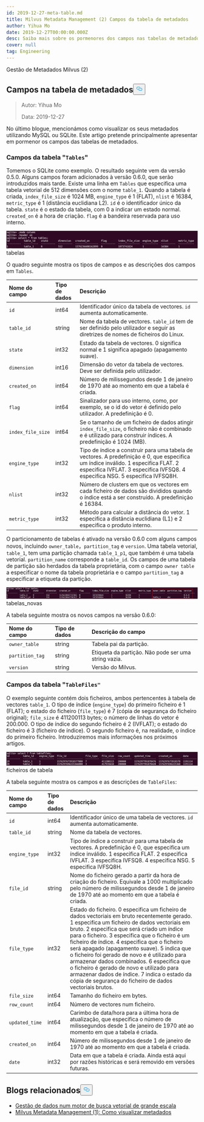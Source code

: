 ```yaml
---
id: 2019-12-27-meta-table.md
title: Milvus Metadata Management (2) Campos da tabela de metadados
author: Yihua Mo
date: 2019-12-27T00:00:00.000Z
desc: Saiba mais sobre os pormenores dos campos nas tabelas de metadados do Milvus.
cover: null
tag: Engineering
---
```

<custom-h1>Gestão de Metadados Milvus (2)</custom-h1><h2 id="Fields-in-the-Metadata-Table" class="common-anchor-header">Campos na tabela de metadados<button data-href="#Fields-in-the-Metadata-Table" class="anchor-icon" translate="no">
      <svg translate="no"
        aria-hidden="true"
        focusable="false"
        height="20"
        version="1.1"
        viewBox="0 0 16 16"
        width="16"
      >
        <path
          fill="#0092E4"
          fill-rule="evenodd"
          d="M4 9h1v1H4c-1.5 0-3-1.69-3-3.5S2.55 3 4 3h4c1.45 0 3 1.69 3 3.5 0 1.41-.91 2.72-2 3.25V8.59c.58-.45 1-1.27 1-2.09C10 5.22 8.98 4 8 4H4c-.98 0-2 1.22-2 2.5S3 9 4 9zm9-3h-1v1h1c1 0 2 1.22 2 2.5S13.98 12 13 12H9c-.98 0-2-1.22-2-2.5 0-.83.42-1.64 1-2.09V6.25c-1.09.53-2 1.84-2 3.25C6 11.31 7.55 13 9 13h4c1.45 0 3-1.69 3-3.5S14.5 6 13 6z"
        ></path>
      </svg>
    </button></h2><blockquote>
<p>Autor: Yihua Mo</p>
<p>Data: 2019-12-27</p>
</blockquote>
<p>No último blogue, mencionámos como visualizar os seus metadados utilizando MySQL ou SQLite. Este artigo pretende principalmente apresentar em pormenor os campos das tabelas de metadados.</p>
<h3 id="Fields-in-the-Tables-table" class="common-anchor-header">Campos da tabela &quot;<code translate="no">Tables</code>&quot;</h3><p>Tomemos o SQLite como exemplo. O resultado seguinte vem da versão 0.5.0. Alguns campos foram adicionados à versão 0.6.0, que serão introduzidos mais tarde. Existe uma linha em <code translate="no">Tables</code> que especifica uma tabela vetorial de 512 dimensões com o nome <code translate="no">table_1</code>. Quando a tabela é criada, <code translate="no">index_file_size</code> é 1024 MB, <code translate="no">engine_type</code> é 1 (FLAT), <code translate="no">nlist</code> é 16384, <code translate="no">metric_type</code> é 1 (distância euclidiana L2). <code translate="no">id</code> é o identificador único da tabela. <code translate="no">state</code> é o estado da tabela, com 0 a indicar um estado normal. <code translate="no">created_on</code> é a hora de criação. <code translate="no">flag</code> é a bandeira reservada para uso interno.</p>
<p>
  
   <span class="img-wrapper"> <img translate="no" src="https://raw.githubusercontent.com/milvus-io/community/master/blog/assets/metadata/tables.png" alt="tables" class="doc-image" id="tables" />
   </span> <span class="img-wrapper"> <span>tabelas</span> </span></p>
<p>O quadro seguinte mostra os tipos de campos e as descrições dos campos em <code translate="no">Tables</code>.</p>
<table>
<thead>
<tr><th style="text-align:left">Nome do campo</th><th style="text-align:left">Tipo de dados</th><th style="text-align:left">Descrição</th></tr>
</thead>
<tbody>
<tr><td style="text-align:left"><code translate="no">id</code></td><td style="text-align:left">int64</td><td style="text-align:left">Identificador único da tabela de vectores. <code translate="no">id</code> aumenta automaticamente.</td></tr>
<tr><td style="text-align:left"><code translate="no">table_id</code></td><td style="text-align:left">string</td><td style="text-align:left">Nome da tabela de vectores. <code translate="no">table_id</code> tem de ser definido pelo utilizador e seguir as diretrizes de nomes de ficheiros do Linux.</td></tr>
<tr><td style="text-align:left"><code translate="no">state</code></td><td style="text-align:left">int32</td><td style="text-align:left">Estado da tabela de vectores. 0 significa normal e 1 significa apagado (apagamento suave).</td></tr>
<tr><td style="text-align:left"><code translate="no">dimension</code></td><td style="text-align:left">int16</td><td style="text-align:left">Dimensão do vetor da tabela de vectores. Deve ser definida pelo utilizador.</td></tr>
<tr><td style="text-align:left"><code translate="no">created_on</code></td><td style="text-align:left">int64</td><td style="text-align:left">Número de milissegundos desde 1 de janeiro de 1970 até ao momento em que a tabela é criada.</td></tr>
<tr><td style="text-align:left"><code translate="no">flag</code></td><td style="text-align:left">int64</td><td style="text-align:left">Sinalizador para uso interno, como, por exemplo, se o id do vetor é definido pelo utilizador. A predefinição é 0.</td></tr>
<tr><td style="text-align:left"><code translate="no">index_file_size</code></td><td style="text-align:left">int64</td><td style="text-align:left">Se o tamanho de um ficheiro de dados atingir <code translate="no">index_file_size</code>, o ficheiro não é combinado e é utilizado para construir índices. A predefinição é 1024 (MB).</td></tr>
<tr><td style="text-align:left"><code translate="no">engine_type</code></td><td style="text-align:left">int32</td><td style="text-align:left">Tipo de índice a construir para uma tabela de vectores. A predefinição é 0, que especifica um índice inválido. 1 especifica FLAT. 2 especifica IVFLAT. 3 especifica IVFSQ8. 4 especifica NSG. 5 especifica IVFSQ8H.</td></tr>
<tr><td style="text-align:left"><code translate="no">nlist</code></td><td style="text-align:left">int32</td><td style="text-align:left">Número de clusters em que os vectores em cada ficheiro de dados são divididos quando o índice está a ser construído. A predefinição é 16384.</td></tr>
<tr><td style="text-align:left"><code translate="no">metric_type</code></td><td style="text-align:left">int32</td><td style="text-align:left">Método para calcular a distância do vetor. 1 especifica a distância euclidiana (L1) e 2 especifica o produto interno.</td></tr>
</tbody>
</table>
<p>O particionamento de tabelas é ativado na versão 0.6.0 com alguns campos novos, incluindo <code translate="no">owner_table</code>，<code translate="no">partition_tag</code> e <code translate="no">version</code>. Uma tabela vetorial, <code translate="no">table_1</code>, tem uma partição chamada <code translate="no">table_1_p1</code>, que também é uma tabela vetorial. <code translate="no">partition_name</code> corresponde a <code translate="no">table_id</code>. Os campos de uma tabela de partição são herdados da tabela proprietária, com o campo <code translate="no">owner table</code> a especificar o nome da tabela proprietária e o campo <code translate="no">partition_tag</code> a especificar a etiqueta da partição.</p>
<p>
  
   <span class="img-wrapper"> <img translate="no" src="https://raw.githubusercontent.com/milvus-io/community/master/blog/assets/metadata/tables_new.png" alt="tables_new" class="doc-image" id="tables_new" />
   </span> <span class="img-wrapper"> <span>tabelas_novas</span> </span></p>
<p>A tabela seguinte mostra os novos campos na versão 0.6.0:</p>
<table>
<thead>
<tr><th style="text-align:left">Nome do campo</th><th style="text-align:left">Tipo de dados</th><th style="text-align:left">Descrição do campo</th></tr>
</thead>
<tbody>
<tr><td style="text-align:left"><code translate="no">owner_table</code></td><td style="text-align:left">string</td><td style="text-align:left">Tabela pai da partição.</td></tr>
<tr><td style="text-align:left"><code translate="no">partition_tag</code></td><td style="text-align:left">string</td><td style="text-align:left">Etiqueta da partição. Não pode ser uma string vazia.</td></tr>
<tr><td style="text-align:left"><code translate="no">version</code></td><td style="text-align:left">string</td><td style="text-align:left">Versão do Milvus.</td></tr>
</tbody>
</table>
<h3 id="Fields-in-the-TableFiles-table" class="common-anchor-header">Campos da tabela "<code translate="no">TableFiles&quot;</code> </h3><p>O exemplo seguinte contém dois ficheiros, ambos pertencentes à tabela de vectores <code translate="no">table_1</code>. O tipo de índice (<code translate="no">engine_type</code>) do primeiro ficheiro é 1 (FLAT); o estado do ficheiro (<code translate="no">file_type</code>) é 7 (cópia de segurança do ficheiro original); <code translate="no">file_size</code> é 411200113 bytes; o número de linhas do vetor é 200.000. O tipo de índice do segundo ficheiro é 2 (IVFLAT); o estado do ficheiro é 3 (ficheiro de índice). O segundo ficheiro é, na realidade, o índice do primeiro ficheiro. Introduziremos mais informações nos próximos artigos.</p>
<p>
  
   <span class="img-wrapper"> <img translate="no" src="https://raw.githubusercontent.com/milvus-io/community/master/blog/assets/metadata/tablefiles.png" alt="tablefiles" class="doc-image" id="tablefiles" />
   </span> <span class="img-wrapper"> <span>ficheiros de tabela</span> </span></p>
<p>A tabela seguinte mostra os campos e as descrições de <code translate="no">TableFiles</code>:</p>
<table>
<thead>
<tr><th style="text-align:left">Nome do campo</th><th style="text-align:left">Tipo de dados</th><th style="text-align:left">Descrição</th></tr>
</thead>
<tbody>
<tr><td style="text-align:left"><code translate="no">id</code></td><td style="text-align:left">int64</td><td style="text-align:left">Identificador único de uma tabela de vectores. <code translate="no">id</code> aumenta automaticamente.</td></tr>
<tr><td style="text-align:left"><code translate="no">table_id</code></td><td style="text-align:left">string</td><td style="text-align:left">Nome da tabela de vectores.</td></tr>
<tr><td style="text-align:left"><code translate="no">engine_type</code></td><td style="text-align:left">int32</td><td style="text-align:left">Tipo de índice a construir para uma tabela de vectores. A predefinição é 0, que especifica um índice inválido. 1 especifica FLAT. 2 especifica IVFLAT. 3 especifica IVFSQ8. 4 especifica NSG. 5 especifica IVFSQ8H.</td></tr>
<tr><td style="text-align:left"><code translate="no">file_id</code></td><td style="text-align:left">string</td><td style="text-align:left">Nome do ficheiro gerado a partir da hora de criação do ficheiro. Equivale a 1000 multiplicado pelo número de milissegundos desde 1 de janeiro de 1970 até ao momento em que a tabela é criada.</td></tr>
<tr><td style="text-align:left"><code translate="no">file_type</code></td><td style="text-align:left">int32</td><td style="text-align:left">Estado do ficheiro. 0 especifica um ficheiro de dados vectoriais em bruto recentemente gerado. 1 especifica um ficheiro de dados vectoriais em bruto. 2 especifica que será criado um índice para o ficheiro. 3 especifica que o ficheiro é um ficheiro de índice. 4 especifica que o ficheiro será apagado (apagamento suave). 5 indica que o ficheiro foi gerado de novo e é utilizado para armazenar dados combinados. 6 especifica que o ficheiro é gerado de novo e utilizado para armazenar dados de índice. 7 indica o estado da cópia de segurança do ficheiro de dados vectoriais brutos.</td></tr>
<tr><td style="text-align:left"><code translate="no">file_size</code></td><td style="text-align:left">int64</td><td style="text-align:left">Tamanho do ficheiro em bytes.</td></tr>
<tr><td style="text-align:left"><code translate="no">row_count</code></td><td style="text-align:left">int64</td><td style="text-align:left">Número de vectores num ficheiro.</td></tr>
<tr><td style="text-align:left"><code translate="no">updated_time</code></td><td style="text-align:left">int64</td><td style="text-align:left">Carimbo de data/hora para a última hora de atualização, que especifica o número de milissegundos desde 1 de janeiro de 1970 até ao momento em que a tabela é criada.</td></tr>
<tr><td style="text-align:left"><code translate="no">created_on</code></td><td style="text-align:left">int64</td><td style="text-align:left">Número de milissegundos desde 1 de janeiro de 1970 até ao momento em que a tabela é criada.</td></tr>
<tr><td style="text-align:left"><code translate="no">date</code></td><td style="text-align:left">int32</td><td style="text-align:left">Data em que a tabela é criada. Ainda está aqui por razões históricas e será removido em versões futuras.</td></tr>
</tbody>
</table>
<h2 id="Related-blogs" class="common-anchor-header">Blogs relacionados<button data-href="#Related-blogs" class="anchor-icon" translate="no">
      <svg translate="no"
        aria-hidden="true"
        focusable="false"
        height="20"
        version="1.1"
        viewBox="0 0 16 16"
        width="16"
      >
        <path
          fill="#0092E4"
          fill-rule="evenodd"
          d="M4 9h1v1H4c-1.5 0-3-1.69-3-3.5S2.55 3 4 3h4c1.45 0 3 1.69 3 3.5 0 1.41-.91 2.72-2 3.25V8.59c.58-.45 1-1.27 1-2.09C10 5.22 8.98 4 8 4H4c-.98 0-2 1.22-2 2.5S3 9 4 9zm9-3h-1v1h1c1 0 2 1.22 2 2.5S13.98 12 13 12H9c-.98 0-2-1.22-2-2.5 0-.83.42-1.64 1-2.09V6.25c-1.09.53-2 1.84-2 3.25C6 11.31 7.55 13 9 13h4c1.45 0 3-1.69 3-3.5S14.5 6 13 6z"
        ></path>
      </svg>
    </button></h2><ul>
<li><a href="https://medium.com/@milvusio/managing-data-in-massive-scale-vector-search-engine-db2e8941ce2f">Gestão de dados num motor de busca vetorial de grande escala</a></li>
<li><a href="https://medium.com/@milvusio/milvus-metadata-management-1-6b9e05c06fb0">Milvus Metadata Management (1): Como visualizar metadados</a></li>
</ul>
